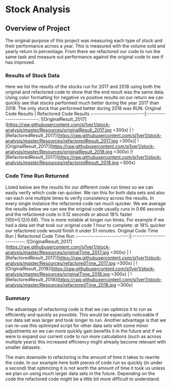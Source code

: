
# Stock Analysis

## Overview of Project
The original purpose of this project was measuring each type of stock and their performance across a year. This is measured with the volume sold and yearly return in percentage. From there we refactored our code to run the same task and measure out performance against the original code to see if has improved.

### Results of Stock Data

Here we list the results of the stocks run for 2017 and 2018 using both the original and refactored code to show that the end result was the same data. Using color formatting for negative vs positive results on our return we can quickly see that stocks performed much better during the year 2017 than 2018. The only stock that performed better during 2018 was RUN.
Original Code Results       |  Refactored Code Results
:-------------------------:|:-------------------------:
![OriginalResult_2017](https://raw.githubusercontent.com/si1ver1/stock-analysis/master/Resources/originalResult_2017.jpg =300x)  |  ![RefactoredResult_2017](https://raw.githubusercontent.com/si1ver1/stock-analysis/master/Resources/refactoredResult_2017.jpg =300x)|
![OriginalResult_2017](https://raw.githubusercontent.com/si1ver1/stock-analysis/master/Resources/originalResult_2018.jpg =300x)  |![RefactoredResult_2017](https://raw.githubusercontent.com/si1ver1/stock-analysis/master/Resources/refactoredResult_2018.jpg =300x)


### Code Time Run Returned
Listed below are the results for our different code run times so we can easily verify which code ran quicker. We ran this for both data sets and also ran each one multiple times to verify consistency across the results. In every single instance the refactored code ran much quicker. We we average the results below we can see the original code usually runs in 0.66 seconds and the refactored code in 0.12 seconds or about 18% faster (100*0.12/0.66). This is more notable at longer run times. For example if we had a data set that took our original code 1 hour to complete: at 18% quicker our refactored code would finish it under 51 minutes. 
Original Code Time Run      |  Refactored Code Time Run
:-------------------------:|:-------------------------:
![OriginalResult_2017](https://raw.githubusercontent.com/si1ver1/stock-analysis/master/Resources/originalTime_2017.jpg =300x)  | ![RefactoredResult_2017](https://raw.githubusercontent.com/si1ver1/stock-analysis/master/Resources/refactoredTime_2017.jpg =300x)
| ![OriginalResult_2018](https://raw.githubusercontent.com/si1ver1/stock-analysis/master/Resources/originalTime_2018.jpg =300x) | ![RefactoredResult_2018](https://raw.githubusercontent.com/si1ver1/stock-analysis/master/Resources/refactoredTime_2018.jpg =300x)


### Summary
The advantage of refactoring code is that we can optimize it to run as efficiently and quickly as possible. This would be especially noticeable if our data set was larger and took longer to run. Another advantage is that we can re-use this optimized script for other data sets with some minor adjustments so we can more quickly gain benefits it in the future and if we were to expand our current code to run more calculations (such as across multiple years) this increased efficiency might already become relevant with smaller datasets.

The main downside to refactoring is the amount of time it takes to rewrite the code. In our example here both pieces of code run so quickly (in under a second) that optimizing it is not worth the amount of time it took us unless we plan on using much larger data sets in the future. Depending on the code the refactored code might be a little bit more difficult to understand.
